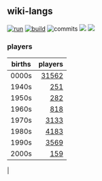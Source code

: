 ## wiki-langs
[![run](https://github.com/dreamerminsk/wiki-langs/actions/workflows/run.yml/badge.svg)](https://github.com/dreamerminsk/wiki-langs/actions/workflows/run.yml)
[![build](https://github.com/dreamerminsk/wiki-langs/actions/workflows/build.yml/badge.svg)](https://github.com/dreamerminsk/wiki-langs/actions/workflows/build.yml)
![commits](https://img.shields.io/github/commit-activity/w/dreamerminsk/wiki-langs)
![](https://img.shields.io/github/languages/code-size/dreamerminsk/wiki-langs)
![](https://img.shields.io/github/repo-size/dreamerminsk/wiki-langs)

### players
| births | players |
| :----: | ------: |
| 0000s | [31562](players/0000.births.csv) |
| 1940s | [251](players/1940.births.csv) |
| 1950s | [282](players/1950.births.csv) |
| 1960s | [818](players/1960.births.csv) |
| 1970s | [3133](players/1970.births.csv) |
| 1980s | [4183](players/1980.births.csv) |
| 1990s | [3569](players/1990.births.csv) |
| 2000s | [159](players/2000.births.csv) |

|

